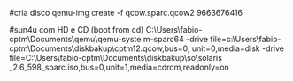 #cria disco qemu-img create -f qcow.sparc.qcow2 9663676416

#sun4u com HD e CD (boot from cd)
C:\Users\fabio-cptm\Documents\qemu\qemu-syste
m-sparc64 -drive file=c:\Users\fabio-cptm\Documents\diskbakup\cptm12.qcow,bus=0,
unit=0,media=disk -drive file=C:\Users\fabio-cptm\Documents\diskbakup\so\solaris
_2.6_598_sparc.iso,bus=0,unit=1,media=cdrom,readonly=on



